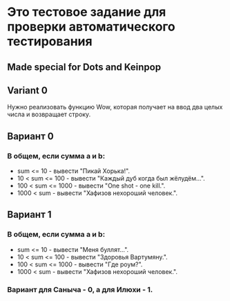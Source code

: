 # Это тестовое задание для проверки автоматического тестирования

## Made special for Dots and Keinpop

## Variant 0

Нужно реализовать функцию Wow, которая получает на ввод два целых числа и возвращает строку.

## Вариант 0
### В общем, если сумма a и b:
- sum <= 10 - вывести "Пикай Хорька!".
- 10 < sum <= 100 - вывести "Каждый дуб когда был жёлудём...".
- 100 < sum <= 1000 - вывести "One shot - one kill.".
- 1000 < sum - вывести "Хафизов нехороший человек.".

## Вариант 1
### В общем, если сумма a и b:
- sum <= 10 - вывести "Меня буллят...".
- 10 < sum <= 100 - вывести "Здоровья Вартумяну.".
- 100 < sum <= 1000 - вывести "Где роум?".
- 1000 < sum - вывести "Хафизов нехороший человек.".

### Вариант для Саныча - 0, а для Илюхи - 1.
